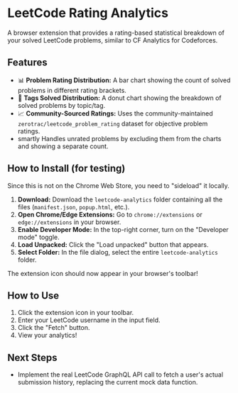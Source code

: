 # LeetCode Rating Analytics

A browser extension that provides a rating-based statistical breakdown of your solved LeetCode problems, similar to CF Analytics for Codeforces.

## Features

-   📊 **Problem Rating Distribution:** A bar chart showing the count of solved problems in different rating brackets.
-   🍩 **Tags Solved Distribution:** A donut chart showing the breakdown of solved problems by topic/tag.
-   📈 **Community-Sourced Ratings:** Uses the community-maintained `zerotrac/leetcode_problem_rating` dataset for objective problem ratings.
-    smartly Handles unrated problems by excluding them from the charts and showing a separate count.

## How to Install (for testing)

Since this is not on the Chrome Web Store, you need to "sideload" it locally.

1.  **Download:** Download the `leetcode-analytics` folder containing all the files (`manifest.json`, `popup.html`, etc.).
2.  **Open Chrome/Edge Extensions:** Go to `chrome://extensions` or `edge://extensions` in your browser.
3.  **Enable Developer Mode:** In the top-right corner, turn on the "Developer mode" toggle.
4.  **Load Unpacked:** Click the "Load unpacked" button that appears.
5.  **Select Folder:** In the file dialog, select the entire `leetcode-analytics` folder.

The extension icon should now appear in your browser's toolbar!

## How to Use

1.  Click the extension icon in your toolbar.
2.  Enter your LeetCode username in the input field.
3.  Click the "Fetch" button.
4.  View your analytics!

## Next Steps

-   Implement the real LeetCode GraphQL API call to fetch a user's actual submission history, replacing the current mock data function.